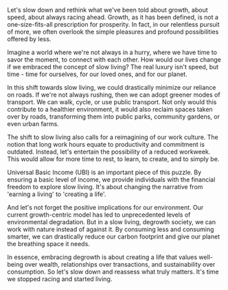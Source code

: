 Let's slow down and rethink what we've been told about growth, about speed, about always racing ahead. Growth, as it has been defined, is not a one-size-fits-all prescription for prosperity. In fact, in our relentless pursuit of more, we often overlook the simple pleasures and profound possibilities offered by less.

Imagine a world where we're not always in a hurry, where we have time to savor the moment, to connect with each other. How would our lives change if we embraced the concept of slow living? The real luxury isn't speed, but time - time for ourselves, for our loved ones, and for our planet. 

In this shift towards slow living, we could drastically minimize our reliance on roads. If we're not always rushing, then we can adopt greener modes of transport. We can walk, cycle, or use public transport. Not only would this contribute to a healthier environment, it would also reclaim spaces taken over by roads, transforming them into public parks, community gardens, or even urban farms. 

The shift to slow living also calls for a reimagining of our work culture. The notion that long work hours equate to productivity and commitment is outdated. Instead, let's entertain the possibility of a reduced workweek. This would allow for more time to rest, to learn, to create, and to simply be. 

Universal Basic Income (UBI) is an important piece of this puzzle. By ensuring a basic level of income, we provide individuals with the financial freedom to explore slow living. It's about changing the narrative from 'earning a living' to 'creating a life'. 

And let's not forget the positive implications for our environment. Our current growth-centric model has led to unprecedented levels of environmental degradation. But in a slow living, degrowth society, we can work with nature instead of against it. By consuming less and consuming smarter, we can drastically reduce our carbon footprint and give our planet the breathing space it needs.

In essence, embracing degrowth is about creating a life that values well-being over wealth, relationships over transactions, and sustainability over consumption. So let's slow down and reassess what truly matters. It's time we stopped racing and started living.
